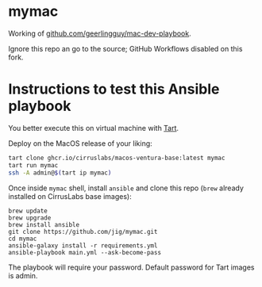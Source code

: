 # mymac

Working of [github.com/geerlingguy/mac-dev-playbook](https://github.com/geerlingguy/mac-dev-playbook).

Ignore this repo an go to the source; GitHub Workflows disabled on this fork.

# Instructions to test this Ansible playbook

You better execute this on virtual machine with [Tart](https://tart.run).

Deploy on the MacOS release of your liking:

```bash
tart clone ghcr.io/cirruslabs/macos-ventura-base:latest mymac
tart run mymac
ssh -A admin@$(tart ip mymac)
```

Once inside `mymac` shell, install `ansible` and clone this repo (`brew` already installed on CirrusLabs base images):

```
brew update
brew upgrade
brew install ansible
git clone https://github.com/jig/mymac.git
cd mymac
ansible-galaxy install -r requirements.yml
ansible-playbook main.yml --ask-become-pass
```

The playbook will require your password. Default password for Tart images is admin.
